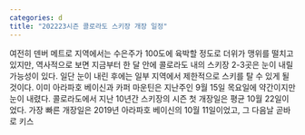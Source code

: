 ```yaml
---
categories: d
title: "202223시즌 콜로라도 스키장 개장 일정"
---
```

여전히 덴버 메트로 지역에서는 수은주가 100도에 육박할 정도로 더위가 맹위를 떨치고 있지만, 역사적으로 보면 지금부터 한 달 안에 콜로라도 내의 스키장 2-3곳은 눈이 내릴 가능성이 있다. 일단 눈이 내린 후에는 일부 지역에서 제한적으로 스키를 탈 수 있게 될 것이다. 이미 아라파호 베이신과 카퍼 마운틴은 지난주인 9월 15일 목요일에 약간이지만 눈이 내렸다. 콜로라도에서 지난 10년간 스키장의 시즌 첫 개장일은 평균 10월 22일이었다. 가장 빠른 개장일은 2019년 아라파호 베이신의 10월 11일이었고, 그 다음날 곧바로 키스